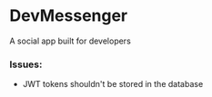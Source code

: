 # DevMessenger
A social app built for developers

### Issues:
- JWT tokens shouldn't be stored in the database
